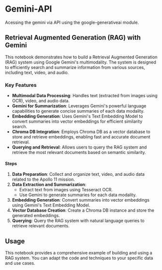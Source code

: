 # Gemini-API

Acessing the gemini via API using the google-generativeai module.

## Retrieval Augmented Generation (RAG) with Gemini

This notebook demonstrates how to build a Retrieval Augmented Generation (RAG) system using Google Gemini's multimodality. The system is designed to efficiently search and summarize information from various sources, including text, video, and audio.

### Key Features

- **Multimodal Data Processing**:  Handles text (extracted from images using OCR), video, and audio data.
- **Gemini for Summarization**: Leverages Gemini's powerful language capabilities to generate concise summaries of each data modality.
- **Embedding Generation**: Uses Gemini's Text Embedding Model to convert summaries into vector embeddings for efficient similarity search.
- **Chroma DB Integration**: Employs Chroma DB as a vector database to store and retrieve embeddings, enabling fast and accurate document retrieval.
- **Querying and Retrieval**: Allows users to query the RAG system and retrieve the most relevant documents based on semantic similarity.

#### Steps

1. **Data Preparation**: Collect and organize text, video, and audio data related to the Apollo 11 mission.
2. **Data Extraction and Summarization**:
   - Extract text from images using Tesseract OCR.
   - Use Gemini to generate summaries for each data modality.
3. **Embedding Generation**: Convert summaries into vector embeddings using Gemini's Text Embedding Model.
4. **Vector Database Creation**: Create a Chroma DB instance and store the generated embeddings.
5. **Querying**:  Query the RAG system with natural language queries to retrieve relevant documents.

## Usage

This notebook provides a comprehensive example of building and using a RAG system. You can adapt the code and techniques to your specific data and use cases.